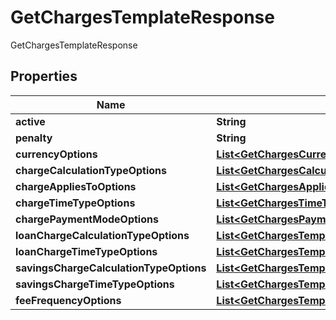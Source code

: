 

# GetChargesTemplateResponse

GetChargesTemplateResponse
## Properties

Name | Type | Description | Notes
------------ | ------------- | ------------- | -------------
**active** | **String** |  |  [optional]
**penalty** | **String** |  |  [optional]
**currencyOptions** | [**List&lt;GetChargesCurrencyResponse&gt;**](GetChargesCurrencyResponse.md) |  |  [optional]
**chargeCalculationTypeOptions** | [**List&lt;GetChargesCalculationTypeResponse&gt;**](GetChargesCalculationTypeResponse.md) |  |  [optional]
**chargeAppliesToOptions** | [**List&lt;GetChargesAppliesToResponse&gt;**](GetChargesAppliesToResponse.md) |  |  [optional]
**chargeTimeTypeOptions** | [**List&lt;GetChargesTimeTypeResponse&gt;**](GetChargesTimeTypeResponse.md) |  |  [optional]
**chargePaymentModeOptions** | [**List&lt;GetChargesPaymentModeResponse&gt;**](GetChargesPaymentModeResponse.md) |  |  [optional]
**loanChargeCalculationTypeOptions** | [**List&lt;GetChargesTemplateLoanChargeCalculationTypeOptions&gt;**](GetChargesTemplateLoanChargeCalculationTypeOptions.md) |  |  [optional]
**loanChargeTimeTypeOptions** | [**List&lt;GetChargesTemplateLoanChargeTimeTypeOptions&gt;**](GetChargesTemplateLoanChargeTimeTypeOptions.md) |  |  [optional]
**savingsChargeCalculationTypeOptions** | [**List&lt;GetChargesTemplateLoanChargeCalculationTypeOptions&gt;**](GetChargesTemplateLoanChargeCalculationTypeOptions.md) |  |  [optional]
**savingsChargeTimeTypeOptions** | [**List&lt;GetChargesTemplateLoanChargeTimeTypeOptions&gt;**](GetChargesTemplateLoanChargeTimeTypeOptions.md) |  |  [optional]
**feeFrequencyOptions** | [**List&lt;GetChargesTemplateFeeFrequencyOptions&gt;**](GetChargesTemplateFeeFrequencyOptions.md) |  |  [optional]



